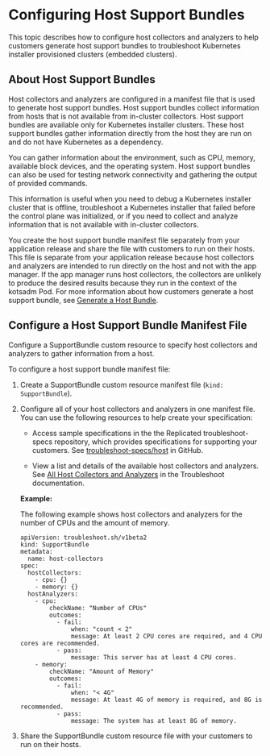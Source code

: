 # Configuring Host Support Bundles

This topic describes how to configure host collectors and analyzers to help customers generate host support bundles to troubleshoot Kubernetes installer provisioned clusters (embedded clusters).

## About Host Support Bundles

Host collectors and analyzers are configured in a manifest file that is used to generate host support bundles. Host support bundles collect information from hosts that is not available from in-cluster collectors. Host support bundles are available only for Kubernetes installer clusters. These host support bundles gather information directly from the host they are run on and do not have Kubernetes as a dependency.

You can gather information about the environment, such as CPU, memory, available block devices, and the operating system. Host support bundles can also be used for testing network connectivity and gathering the output of provided commands.

This information is useful when you need to debug a Kubernetes installer cluster that is offline, troubleshoot a Kubernetes installer that failed before the control plane was initialized, or if you need to collect and analyze information that is not available with in-cluster collectors.

You create the host support bundle manifest file separately from your application release and share the file with customers to run on their hosts. This file is separate from your application release because host collectors and analyzers are intended to run directly on the host and not with the app manager. If the app manager runs host collectors, the collectors are unlikely to produce the desired results because they run in the context of the kotsadm Pod. For more information about how customers generate a host support bundle, see [Generate a Host Bundle](/enterprise/troubleshooting-an-app#generate-a-host-support-bundle).

## Configure a Host Support Bundle Manifest File

Configure a SupportBundle custom resource to specify host collectors and analyzers to gather information from a host.

To configure a host support bundle manifest file:

1. Create a SupportBundle custom resource manifest file (`kind: SupportBundle`).

1. Configure all of your host collectors and analyzers in one manifest file. You can use the following resources to help create your specification:

    - Access sample specifications in the the Replicated troubleshoot-specs repository, which provides specifications for supporting your customers. See [troubleshoot-specs/host](https://github.com/replicatedhq/troubleshoot-specs/tree/main/host) in GitHub.

    - View a list and details of the available host collectors and analyzers. See [All Host Collectors and Analyzers](https://troubleshoot.sh/docs/host-collect-analyze/all/) in the Troubleshoot documentation.

    **Example:**

    The following example shows host collectors and analyzers for the number of CPUs and the amount of memory.

    ```
    apiVersion: troubleshoot.sh/v1beta2
    kind: SupportBundle
    metadata:
      name: host-collectors
    spec:
      hostCollectors:
        - cpu: {}
        - memory: {}
      hostAnalyzers:
        - cpu:
            checkName: "Number of CPUs"
            outcomes:
              - fail:
                  when: "count < 2"
                  message: At least 2 CPU cores are required, and 4 CPU cores are recommended.
              - pass:
                  message: This server has at least 4 CPU cores.
        - memory:
            checkName: "Amount of Memory"
            outcomes:
              - fail:
                  when: "< 4G"
                  message: At least 4G of memory is required, and 8G is recommended.
              - pass:
                  message: The system has at least 8G of memory.
    ```
1. Share the SupportBundle custom resource file with your customers to run on their hosts.
